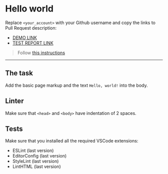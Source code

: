 # Hello world

Replace `<your_account>` with your Github username and copy the links to Pull Request description:
- [DEMO LINK](https://mateusz-michalowski.github.io/layout_hello-world/)
- [TEST REPORT LINK](https://mateusz-michalowski.github.io/layout_hello-world/report/html_report/)

> Follow [this instructions](https://mate-academy.github.io/layout_task-guideline/#how-to-solve-the-layout-tasks-on-github)
___

## The task

Add the basic page markup and the text `Hello, world!` into the body.

## Linter

Make sure that `<head>` and `<body>` have indentation of 2 spaces.

## Tests

Make sure that you installed all the required VSCode extensions:

- ESLint (last version)
- EditorConfig (last version)
- StyleLint (last version)
- LintHTML (last version)
